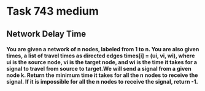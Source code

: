 # Task 743 medium

## Network Delay Time

#### You are given a network of n nodes, labeled from 1 to n. You are also given times, a list of travel times as directed edges times[i] = (ui, vi, wi), where ui is the source node, vi is the target node, and wi is the time it takes for a signal to travel from source to target.We will send a signal from a given node k. Return the minimum time it takes for all the n nodes to receive the signal. If it is impossible for all the n nodes to receive the signal, return -1.
